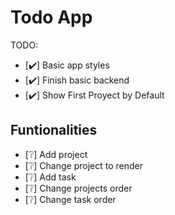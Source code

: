 # Todo App

TODO:

- [✔️] Basic app styles
- [✔️] Finish basic backend
- [✔️] Show First Proyect by Default

## Funtionalities

- [❔] Add project
- [❔] Change project to render
- [❔] Add task
- [❔] Change projects order
- [❔] Change task order
